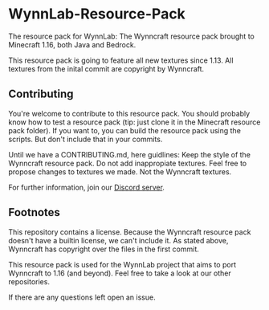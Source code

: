 # WynnLab-Resource-Pack
The resource pack for WynnLab:
The Wynncraft resource pack brought to Minecraft 1.16, both Java and Bedrock.

This resource pack is going to feature all new textures since 1.13. All textures from the inital commit are copyright by Wynncraft.

## Contributing
You're welcome to contribute to this resource pack. You should probably know how to test a resource pack (tip: just clone it in the Minecraft resource pack folder).
If you want to, you can build the resource pack using the scripts. But don't include that in your commits.

Until we have a CONTRIBUTING.md, here guidlines: Keep the style of the Wynncraft resource pack. Do not add inappropiate textures. 
Feel free to propose changes to textures we made. Not the Wynncraft textures.

For further information, join our [Discord server](https://www.wynnlab.tk/discord).

## Footnotes
This repository contains a license. Because the Wynncraft resource pack doesn't have a builtin license, we can't include it. 
As stated above, Wynncraft has copyright over the files in the first commit.

This resource pack is used for the WynnLab project that aims to port Wynncraft to 1.16 (and beyond). Feel free to take a look at our other repositories.

If there are any questions left open an issue.
